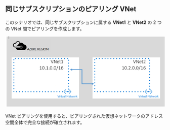 ## <a name="peering-vnets-in-the-same-subscription"></a>同じサブスクリプションのピアリング VNet
このシナリオでは、同じサブスクリプションに属する **VNet1** と **VNet2** の 2 つの VNet 間でピアリングを作成します。 

![基本的なシナリオ](./media/virtual-networks-create-vnetpeering-scenario-basic-include/figure01.PNG)

VNet ピアリングを使用すると、ピアリングされた仮想ネットワークのアドレス空間全体で完全な接続が確立されます。    

